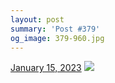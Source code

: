 ```yaml
---
layout: post
summary: 'Post #379'
og_image: 379-960.jpg
---
```


<p>
  <time>
    <a href="/379">January 15, 2023</a>
  </time>
  <a href="/379">
    <img src="{{ site.assets_url }}/379-480.jpg" srcset="{{ site.assets_url }}/379-240.jpg 240w, {{ site.assets_url }}/379-480.jpg 480w, {{ site.assets_url }}/379-720.jpg 720w, {{ site.assets_url }}/379-960.jpg 960w" sizes="(min-width: 700px) 50vw, calc(100vw - 2rem)" />
  </a>
</p>
